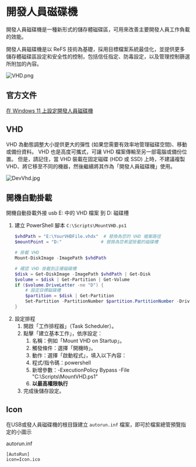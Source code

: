 # 開發人員磁碟機

開發人員磁碟機是一種新形式的儲存體磁碟區，可用來改善主要開發人員工作負載的效能。

開發人員磁碟機是以 ReFS 技術為基礎，採用目標檔案系統最佳化，並提供更多儲存體磁碟區設定和安全性的控制，包括信任指定、防毒設定，以及管理控制篩選所附加的內容。

![VHD.png](VHD.png)

## 官方文件
[在 Windows 11 上設定開發人員磁碟機](https://learn.microsoft.com/zh-tw/windows/dev-drive/#how-to-choose-between-using-a-disk-partition-or-vhd)

## VHD
VHD 為動態調整大小提供更大的彈性 (如果您需要有效率地管理磁碟空間)、移動或備份資料。 VHD 也是高度可攜式，可讓 VHD 檔案傳輸至另一部電腦或備份位置。 但是，請記住，當 VHD 裝載在固定磁碟 (HDD 或 SSD) 上時，不建議複製 VHD、將它移至不同的機器，然後繼續將其作為「開發人員磁碟機」使用。

![DevVhd.jpg](DevVhd.jpg)

## 開機自動掛載
開機自動掛載外接 usb E: 中的 VHD 檔案 到 D: 磁碟槽

1. 建立 PowerShell 腳本 `C:\Scripts\MountVHD.ps1`
    ```PowerShell
    $vhdPath = "E:\YourVHDFile.vhdx"  # 替換為您的 VHD 檔案路徑
    $mountPoint = "D:"               # 替換為您希望掛載的磁碟槽
    
    # 掛載 VHD
    Mount-DiskImage -ImagePath $vhdPath
    
    # 確認 VHD 掛載到正確磁碟槽
    $disk = Get-DiskImage -ImagePath $vhdPath | Get-Disk
    $volume = $disk | Get-Partition | Get-Volume
    if ($volume.DriveLetter -ne "D") {
        # 設定目標磁碟槽
        $partition = $disk | Get-Partition
        Set-Partition -PartitionNumber $partition.PartitionNumber -DriveLetter "D"
    }
    ```
2. 設定排程
    1. 開啟「工作排程器」（Task Scheduler）。
    2. 點擊「建立基本工作」，依序設定：
        1. 名稱：例如「Mount VHD on Startup」。
        2. 觸發條件：選擇「開機時」。
        3. 動作：選擇「啟動程式」，填入以下內容：
        4. 程式/指令碼：powershell
        5. 新增參數：-ExecutionPolicy Bypass -File "C:\Scripts\MountVHD.ps1"
        6. **以最高權限執行**
    3. 完成後儲存設定。

## Icon
在USB或發人員磁碟機的根目錄建立 `autorun.inf` 檔案，即可於檔案總管預覽指定的小圖示

autorun.inf
```
[AutoRun]
icon=Icon.ico
```